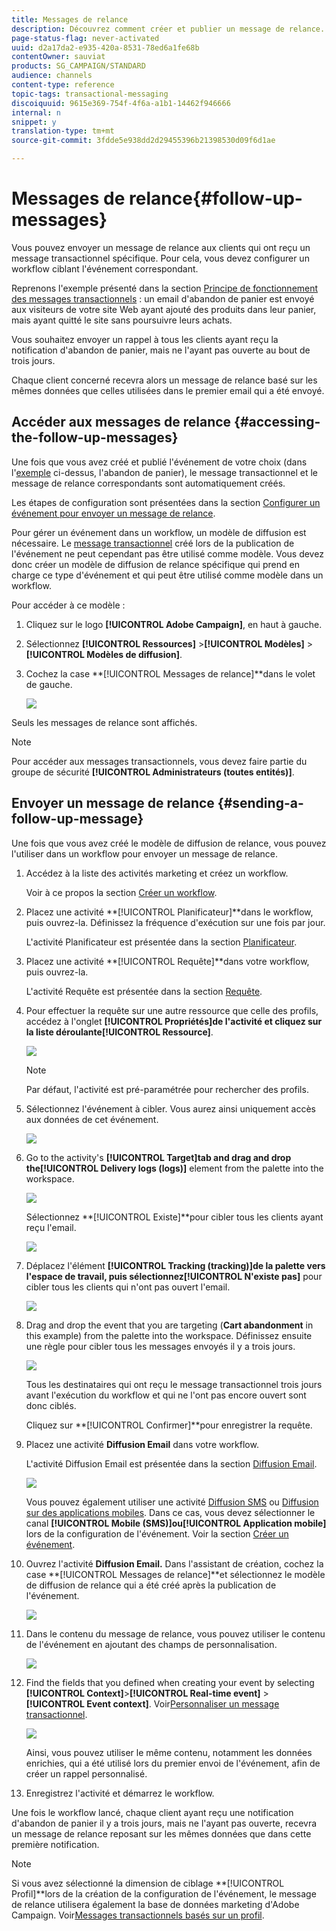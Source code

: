 ```yaml
---
title: Messages de relance
description: Découvrez comment créer et publier un message de relance.
page-status-flag: never-activated
uuid: d2a17da2-e935-420a-8531-78ed6a1fe68b
contentOwner: sauviat
products: SG_CAMPAIGN/STANDARD
audience: channels
content-type: reference
topic-tags: transactional-messaging
discoiquuid: 9615e369-754f-4f6a-a1b1-14462f946666
internal: n
snippet: y
translation-type: tm+mt
source-git-commit: 3fdde5e938dd2d29455396b21398530d09f6d1ae

---
```



# Messages de relance{#follow-up-messages}

Vous pouvez envoyer un message de relance aux clients qui ont reçu un message transactionnel spécifique. Pour cela, vous devez configurer un workflow ciblant l&#39;événement correspondant.

Reprenons l&#39;exemple présenté dans la section [Principe de fonctionnement des messages transactionnels](../../channels/using/about-transactional-messaging.md#transactional-messaging-operating-principle) : un email d&#39;abandon de panier est envoyé aux visiteurs de votre site Web ayant ajouté des produits dans leur panier, mais ayant quitté le site sans poursuivre leurs achats.

Vous souhaitez envoyer un rappel à tous les clients ayant reçu la notification d&#39;abandon de panier, mais ne l&#39;ayant pas ouverte au bout de trois jours.

Chaque client concerné recevra alors un message de relance basé sur les mêmes données que celles utilisées dans le premier email qui a été envoyé.

## Accéder aux messages de relance {#accessing-the-follow-up-messages}

Une fois que vous avez créé et publié l&#39;événement de votre choix (dans l&#39;[exemple](../../channels/using/about-transactional-messaging.md#transactional-messaging-operating-principle) ci-dessus, l&#39;abandon de panier), le message transactionnel et le message de relance correspondants sont automatiquement créés.

Les étapes de configuration sont présentées dans la section [Configurer un événement pour envoyer un message de relance](../../administration/using/configuring-transactional-messaging.md#configuring-an-event-to-send-a-follow-up-message).

Pour gérer un événement dans un workflow, un modèle de diffusion est nécessaire. Le [message transactionnel](../../channels/using/event-transactional-messages.md) créé lors de la publication de l&#39;événement ne peut cependant pas être utilisé comme modèle. Vous devez donc créer un modèle de diffusion de relance spécifique qui prend en charge ce type d&#39;événement et qui peut être utilisé comme modèle dans un workflow.

Pour accéder à ce modèle :

1. Cliquez sur le logo **[!UICONTROL Adobe Campaign]**, en haut à gauche.
1. Sélectionnez **[!UICONTROL Ressources]** >**[!UICONTROL  Modèles]** > **[!UICONTROL Modèles de diffusion]**.
1. Cochez la case **[!UICONTROL Messages de relance]**dans le volet de gauche.

   ![](assets/message-center_follow-up-search.png)

Seuls les messages de relance sont affichés.

>[!NOTE]
>
>Pour accéder aux messages transactionnels, vous devez faire partie du groupe de sécurité **[!UICONTROL Administrateurs (toutes entités)]**.

## Envoyer un message de relance {#sending-a-follow-up-message}

Une fois que vous avez créé le modèle de diffusion de relance, vous pouvez l&#39;utiliser dans un workflow pour envoyer un message de relance.

1. Accédez à la liste des activités marketing et créez un workflow.

   Voir à ce propos la section [Créer un workflow](../../automating/using/building-a-workflow.md#creating-a-workflow).

1. Placez une activité **[!UICONTROL Planificateur]**dans le workflow, puis ouvrez-la. Définissez la fréquence d&#39;exécution sur une fois par jour.

   L&#39;activité Planificateur est présentée dans la section [Planificateur](../../automating/using/scheduler.md).

1. Placez une activité **[!UICONTROL Requête]**dans votre workflow, puis ouvrez-la.

   L&#39;activité Requête est présentée dans la section [Requête](../../automating/using/query.md).

1. Pour effectuer la requête sur une autre ressource que celle des profils, accédez à l&#39;onglet **[!UICONTROL Propriétés]**de l&#39;activité et cliquez sur la liste déroulante**[!UICONTROL  Ressource]**.

   ![](assets/message-center_follow-up-query-properties.png)

   >[!NOTE]
   >
   >Par défaut, l&#39;activité est pré-paramétrée pour rechercher des profils.

1. Sélectionnez l&#39;événement à cibler. Vous aurez ainsi uniquement accès aux données de cet événement.

   ![](assets/message-center_follow-up-query-resource.png)

1. Go to the activity&#39;s **[!UICONTROL Target]**tab and drag and drop the**[!UICONTROL  Delivery logs (logs)]** element from the palette into the workspace.

   ![](assets/message-center_follow-up-delivery-logs.png)

   Sélectionnez **[!UICONTROL Existe]**pour cibler tous les clients ayant reçu l&#39;email.

   ![](assets/message-center_follow-up-delivery-logs-exists.png)

1. Déplacez l&#39;élément **[!UICONTROL Tracking (tracking)]**de la palette vers l&#39;espace de travail, puis sélectionnez**[!UICONTROL  N&#39;existe pas]** pour cibler tous les clients qui n&#39;ont pas ouvert l&#39;email.

   ![](assets/message-center_follow-up-delivery-and-tracking-logs.png)

1. Drag and drop the event that you are targeting (**Cart abandonment** in this example) from the palette into the workspace. Définissez ensuite une règle pour cibler tous les messages envoyés il y a trois jours.

   ![](assets/message-center_follow-up-created.png)

   Tous les destinataires qui ont reçu le message transactionnel trois jours avant l&#39;exécution du workflow et qui ne l&#39;ont pas encore ouvert sont donc ciblés.

   Cliquez sur **[!UICONTROL Confirmer]**pour enregistrer la requête.

1. Placez une activité **Diffusion Email** dans votre workflow.

   L&#39;activité Diffusion Email est présentée dans la section [Diffusion Email](../../automating/using/email-delivery.md).

   ![](assets/message-center_follow-up-workflow.png)

   Vous pouvez également utiliser une activité [Diffusion SMS](../../automating/using/sms-delivery.md) ou [Diffusion sur des applications mobiles](../../automating/using/push-notification-delivery.md). Dans ce cas, vous devez sélectionner le canal **[!UICONTROL Mobile (SMS)]**ou**[!UICONTROL  Application mobile]** lors de la configuration de l&#39;événement. Voir la section [Créer un événement](../../administration/using/configuring-transactional-messaging.md#creating-an-event).

1. Ouvrez l&#39;activité **Diffusion Email.** Dans l&#39;assistant de création, cochez la case **[!UICONTROL Messages de relance]**et sélectionnez le modèle de diffusion de relance qui a été créé après la publication de l&#39;événement.

   ![](assets/message-center_follow-up-template.png)

1. Dans le contenu du message de relance, vous pouvez utiliser le contenu de l&#39;événement en ajoutant des champs de personnalisation.

   ![](assets/message-center_follow-up-content.png)

1. Find the fields that you defined when creating your event by selecting **[!UICONTROL Context]**>**[!UICONTROL  Real-time event]** > **[!UICONTROL Event context]**. Voir[Personnaliser un message transactionnel](../../channels/using/event-transactional-messages.md#personalizing-a-transactional-message).

   ![](assets/message-center_follow-up-personalization.png)

   Ainsi, vous pouvez utiliser le même contenu, notamment les données enrichies, qui a été utilisé lors du premier envoi de l&#39;événement, afin de créer un rappel personnalisé.

1. Enregistrez l&#39;activité et démarrez le workflow.

Une fois le workflow lancé, chaque client ayant reçu une notification d&#39;abandon de panier il y a trois jours, mais ne l&#39;ayant pas ouverte, recevra un message de relance reposant sur les mêmes données que dans cette première notification.

>[!NOTE]
>
>Si vous avez sélectionné la dimension de ciblage **[!UICONTROL Profil]**lors de la création de la configuration de l&#39;événement, le message de relance utilisera également la base de données marketing d&#39;Adobe Campaign. Voir[Messages transactionnels basés sur un profil](../../channels/using/profile-transactional-messages.md).

